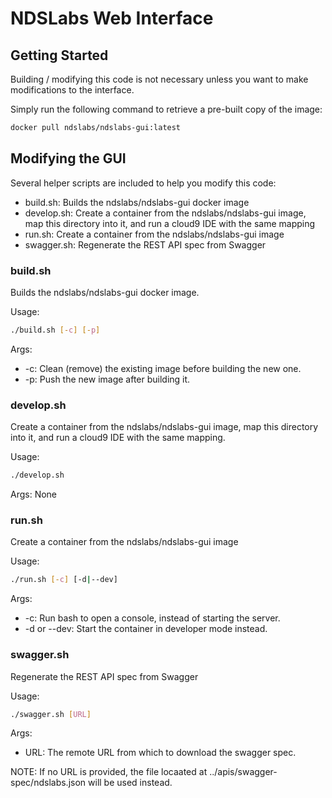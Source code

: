 # NDSLabs Web Interface

## Getting Started
Building / modifying this code is not necessary unless you want to make modifications to the interface.

Simply run the following command to retrieve a pre-built copy of the image:
```bash
docker pull ndslabs/ndslabs-gui:latest
```

## Modifying the GUI
Several helper scripts are included to help you modify this code:
* build.sh: Builds the ndslabs/ndslabs-gui docker image
* develop.sh: Create a container from the ndslabs/ndslabs-gui image, map this directory into it, and run a cloud9 IDE with the same mapping 
* run.sh: Create a container from the ndslabs/ndslabs-gui image
* swagger.sh: Regenerate the REST API spec from Swagger

### build.sh
Builds the ndslabs/ndslabs-gui docker image.

Usage:
```bash
./build.sh [-c] [-p]
```

Args:
* -c: Clean (remove) the existing image before building the new one.
* -p: Push the new image after building it.

### develop.sh
Create a container from the ndslabs/ndslabs-gui image, map this directory into it, and run a cloud9 IDE with the same mapping.

Usage:
```bash
./develop.sh
```

Args:
None

### run.sh
Create a container from the ndslabs/ndslabs-gui image

Usage:
```bash
./run.sh [-c] [-d|--dev]
```

Args:
* -c: Run bash to open a console, instead of starting the server.
* -d or --dev: Start the container in developer mode instead.

### swagger.sh
Regenerate the REST API spec from Swagger

Usage:
```bash
./swagger.sh [URL]
```

Args:
* URL: The remote URL from which to download the swagger spec.

NOTE: If no URL is provided, the file locaated at ../apis/swagger-spec/ndslabs.json will be used instead.
